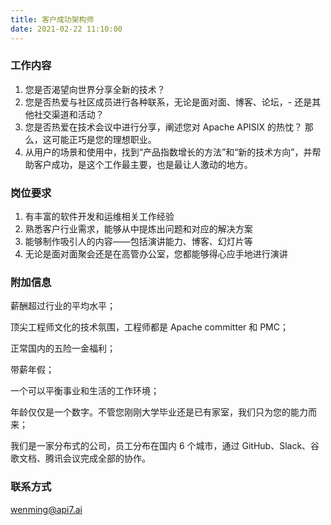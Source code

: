 ```yaml
---
title: 客户成功架构师
date: 2021-02-22 11:10:00
---
```

### 工作内容

1. 您是否渴望向世界分享全新的技术？
2. 您是否热爱与社区成员进行各种联系，无论是面对面、博客、论坛，- 还是其他社交渠道和活动？
3. 您是否热爱在技术会议中进行分享，阐述您对 Apache APISIX 的热忱？ 那么，这可能正巧是您的理想职业。
4. 从用户的场景和使用中，找到“产品指数增长的方法”和“新的技术方向”，并帮助客户成功，是这个工作最主要，也是最让人激动的地方。

### 岗位要求

1. 有丰富的软件开发和运维相关工作经验
2. 熟悉客户行业需求，能够从中提炼出问题和对应的解决方案
3. 能够制作吸引人的内容——包括演讲能力、博客、幻灯片等
4. 无论是面对面聚会还是在高管办公室，您都能够得心应手地进行演讲

### 附加信息

薪酬超过行业的平均水平；

顶尖工程师文化的技术氛围，工程师都是 Apache committer 和 PMC；

正常国内的五险一金福利；

带薪年假；

一个可以平衡事业和生活的工作环境；

年龄仅仅是一个数字。不管您刚刚大学毕业还是已有家室，我们只为您的能力而来；

我们是一家分布式的公司，员工分布在国内 6 个城市，通过 GitHub、Slack、谷歌文档、腾讯会议完成全部的协作。

### 联系方式

[wenming@api7.ai](mailto:wenming@api7.ai)
